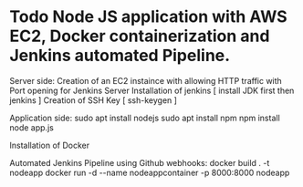 # Todo Node JS application with AWS EC2, Docker containerization and Jenkins automated Pipeline.

Server side:
Creation of an EC2 instaince with allowing HTTP traffic with Port opening for Jenkins Server
Installation of jenkins [ install JDK first then jenkins ]
Creation of SSH Key [ ssh-keygen ]

Application side:
sudo apt install nodejs
sudo apt install npm
npm install
node app.js

Installation of Docker 

Automated Jenkins Pipeline using Github webhooks:
docker build . -t nodeapp
docker run -d --name nodeappcontainer -p 8000:8000 nodeapp
